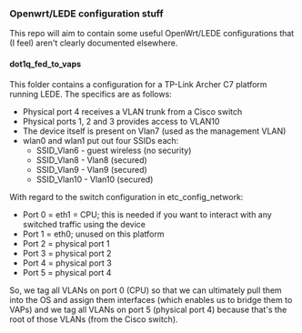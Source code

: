 ### Openwrt/LEDE configuration stuff

This repo will aim to contain some useful OpenWrt/LEDE configurations that (I feel) aren't clearly documented elsewhere.

#### dot1q_fed_to_vaps

This folder contains a configuration for a TP-Link Archer C7 platform running LEDE. The specifics are as follows:

* Physical port 4 receives a VLAN trunk from a Cisco switch
* Physical ports 1, 2 and 3 provides access to VLAN10
* The device itself is present on Vlan7 (used as the management VLAN)
* wlan0 and wlan1 put out four SSIDs each:
	* SSID_Vlan6 - guest wireless (no security)
	* SSID_Vlan8 - Vlan8 (secured)
	* SSID_Vlan9 - Vlan9 (secured)
	* SSID_Vlan10 - Vlan10 (secured)

With regard to the switch configuration in etc_config_network:

* Port 0 = eth1 = CPU; this is needed if you want to interact with any switched traffic using the device
* Port 1 = eth0; unused on this platform
* Port 2 = physical port 1
* Port 3 = physical port 2
* Port 4 = physical port 3
* Port 5 = physical port 4

So, we tag all VLANs on port 0 (CPU) so that we can ultimately pull them into the OS and assign them interfaces (which
enables us to bridge them to VAPs) and we tag all VLANs on port 5 (physical port 4) because that's the root of those VLANs
(from the Cisco switch).
